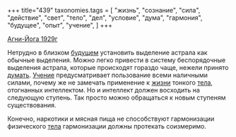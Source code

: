 +++
title="439"
taxonomies.tags = [
 "жизнь",
 "сознание",
 "сила",
 "действие",
 "свет",
 "тело",
 "дел",
 "условие",
 "дума",
 "гармония",
 "будущее",
 "опыт",
 "учение",
]
+++

[Агни-Йога 1929г](/agni/1929)

Нетрудно в близком [будущем](/tags/будущее) установить выделение астрала как обычные выделения. Можно легко привести в систему беспорядочные выделения астрала, которые происходят гораздо чаще, нежели принято [думать](/tags/дума). [Учение](/tags/учение) предусматривает пользование всеми наличными силами, почему же не замечать применение к [жизни](/tags/жизнь) тонкого [тела](/tags/сила), отогнанных интеллектом. Но и интеллект должен восходить на следующую ступень. Так просто можно обращаться к новым ступеням существования.   

Конечно, наркотики и мясная пища не способствуют гармонизации физического [тела](/tags/действие) гармонизации должны протекать соизмеримо.